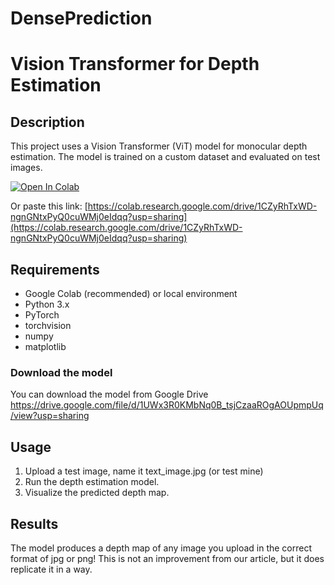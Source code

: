 # DensePrediction

# Vision Transformer for Depth Estimation

## Description
This project uses a Vision Transformer (ViT) model for monocular depth estimation. The model is trained on a custom dataset and evaluated on test images.


[![Open In Colab](https://colab.research.google.com/assets/colab-badge.svg)](https://colab.research.google.com/github/Rkeesee11/DensePrediction/blob/main/simplified_midas_reproduction.ipynb)



Or paste this link:
[https://colab.research.google.com/drive/1CZyRhTxWD-ngnGNtxPyQ0cuWMj0eIdqq?usp=sharing](https://colab.research.google.com/drive/1CZyRhTxWD-ngnGNtxPyQ0cuWMj0eIdqq?usp=sharing)


## Requirements
- Google Colab (recommended) or local environment
- Python 3.x
- PyTorch
- torchvision
- numpy
- matplotlib

### Download the model
You can download the model from Google Drive
https://drive.google.com/file/d/1UWx3R0KMbNq0B_tsjCzaaROgAOUpmpUq/view?usp=sharing

## Usage
1. Upload a test image, name it text_image.jpg (or test mine)
2. Run the depth estimation model.
3. Visualize the predicted depth map.

## Results
The model produces a depth map of any image you upload in the correct format of jpg or png!
This is not an improvement from our article, but it does replicate it in a way.
